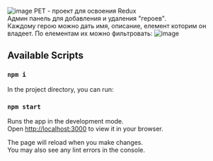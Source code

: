 ![image](https://user-images.githubusercontent.com/90868495/167833667-28ad743d-fc67-4628-b898-0f0696ec01db.png)
PET -  проект для освоения Redux \
Админ панель для добавления и удаления "героев".\
Каждому герою можно дать имя, описание, елемент которим он владеет. По елементам их можно фильтровать:
![image](https://user-images.githubusercontent.com/90868495/167838758-38c369c7-2025-4d0a-8413-f37dea3d7d77.png)


## Available Scripts
### `npm i`

In the project directory, you can run:

### `npm start`

Runs the app in the development mode.\
Open [http://localhost:3000](http://localhost:3000) to view it in your browser.

The page will reload when you make changes.\
You may also see any lint errors in the console.
